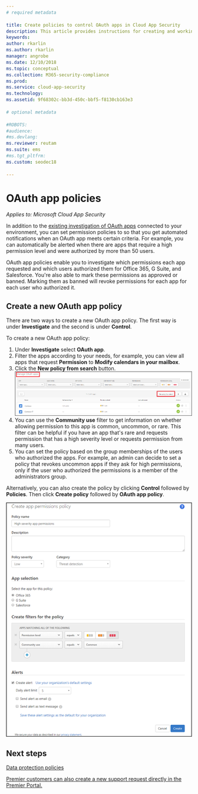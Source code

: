 ```yaml
---
# required metadata

title: Create policies to control OAuth apps in Cloud App Security
description: This article provides instructions for creating and working with app permission policies in Microsoft Cloud App Security.
keywords:
author: rkarlin
ms.author: rkarlin
manager: angrobe
ms.date: 12/10/2018
ms.topic: conceptual
ms.collection: M365-security-compliance
ms.prod:
ms.service: cloud-app-security
ms.technology:
ms.assetid: 9f68302c-bb3d-450c-bbf5-f8130cb163e3

# optional metadata

#ROBOTS:
#audience:
#ms.devlang:
ms.reviewer: reutam
ms.suite: ems
#ms.tgt_pltfrm:
ms.custom: seodec18

---
```

# OAuth app policies

*Applies to: Microsoft Cloud App Security*

In addition to the [existing investigation of OAuth apps](manage-app-permissions.md) connected to your environment, you can set permission policies to so that you get automated notifications when an OAuth app meets certain criteria. For example, you can automatically be alerted when there are apps that require a high permission level and were authorized by more than 50 users. 

OAuth app policies enable you to investigate which permissions each app requested and which users authorized them for Office 365, G Suite, and Salesforce. You're also able to mark these permissions as approved or banned. Marking them as banned will revoke permissions for each app for each user who authorized it. 

## Create a new OAuth app policy
There are two ways to create a new OAuth app policy. The first way is under **Investigate** and the second is under **Control**. 

To create a new OAuth app policy:

1. Under **Investigate** select **OAuth app**.
2. Filter the apps according to your needs, for example, you can view all apps that request **Permission** to **Modify calendars in your mailbox**.
3. Click the **New policy from search** button. 
    ![new policy from search](./media/app-permissions-filter.png)
4. You can use the **Community use** filter to get information on whether allowing permission to this app is common, uncommon, or rare. This filter can be helpful if you have an app that's rare and requests permission that has a high severity level or requests permission from many users. 
5. You can set the policy based on the group memberships of the users who authorized the apps. For example, an admin can decide to set a policy that revokes uncommon apps if they ask for high permissions, only if the user who authorized the permissions is a member of the administrators group.

Alternatively, you can also create the policy by clicking **Control** followed by **Policies**. Then click **Create policy** followed by **OAuth app policy**.

  
   ![new OAuth app policy](./media/app-permissions-policy.png)



  ## Next steps 
  [Data protection policies](data-protection-policies.md)   

[Premier customers can also create a new support request directly in the Premier Portal.](https://premier.microsoft.com/)  
  
  
